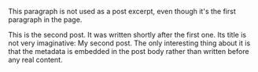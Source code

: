 This paragraph is not used as a post excerpt, even though it's the first paragraph
in the page. 

<post-excerpt>
This is the second post. It was written <post-date datetime="1970-01-02">shortly after the first one</post-date>.
Its title is not very imaginative: <post-title>My second post</post-title>. The only interesting thing about it
is that the metadata is embedded in the post body rather than written before any real content.
</post-excerpt>
